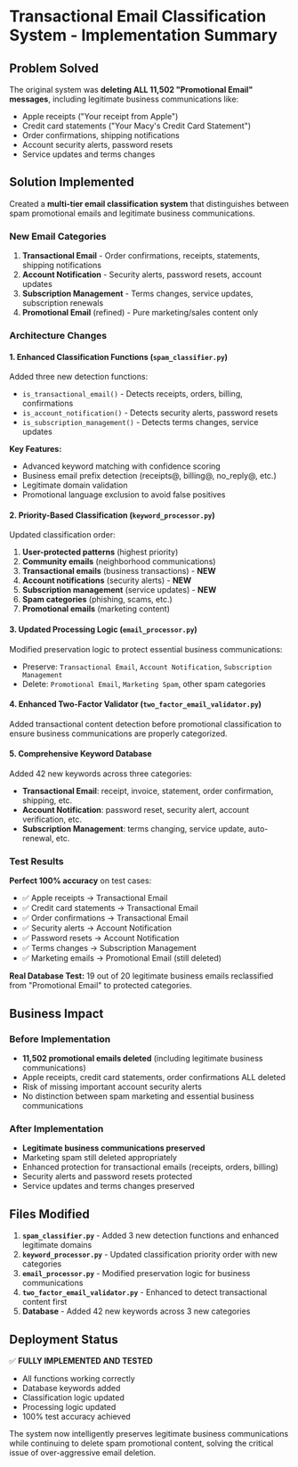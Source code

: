 # Transactional Email Classification System - Implementation Summary

## Problem Solved

The original system was **deleting ALL 11,502 "Promotional Email" messages**, including legitimate business communications like:
- Apple receipts ("Your receipt from Apple")
- Credit card statements ("Your Macy's Credit Card Statement")
- Order confirmations, shipping notifications
- Account security alerts, password resets
- Service updates and terms changes

## Solution Implemented

Created a **multi-tier email classification system** that distinguishes between spam promotional emails and legitimate business communications.

### New Email Categories

1. **Transactional Email** - Order confirmations, receipts, statements, shipping notifications
2. **Account Notification** - Security alerts, password resets, account updates  
3. **Subscription Management** - Terms changes, service updates, subscription renewals
4. **Promotional Email** (refined) - Pure marketing/sales content only

### Architecture Changes

#### 1. Enhanced Classification Functions (`spam_classifier.py`)

Added three new detection functions:
- `is_transactional_email()` - Detects receipts, orders, billing, confirmations
- `is_account_notification()` - Detects security alerts, password resets
- `is_subscription_management()` - Detects terms changes, service updates

**Key Features:**
- Advanced keyword matching with confidence scoring
- Business email prefix detection (receipts@, billing@, no_reply@, etc.)
- Legitimate domain validation
- Promotional language exclusion to avoid false positives

#### 2. Priority-Based Classification (`keyword_processor.py`)

Updated classification order:
1. **User-protected patterns** (highest priority)
2. **Community emails** (neighborhood communications)
3. **Transactional emails** (business transactions) - **NEW**
4. **Account notifications** (security alerts) - **NEW** 
5. **Subscription management** (service updates) - **NEW**
6. **Spam categories** (phishing, scams, etc.)
7. **Promotional emails** (marketing content)

#### 3. Updated Processing Logic (`email_processor.py`)

Modified preservation logic to protect essential business communications:
- Preserve: `Transactional Email`, `Account Notification`, `Subscription Management`
- Delete: `Promotional Email`, `Marketing Spam`, other spam categories

#### 4. Enhanced Two-Factor Validator (`two_factor_email_validator.py`)

Added transactional content detection before promotional classification to ensure business communications are properly categorized.

#### 5. Comprehensive Keyword Database

Added 42 new keywords across three categories:
- **Transactional Email**: receipt, invoice, statement, order confirmation, shipping, etc.
- **Account Notification**: password reset, security alert, account verification, etc.
- **Subscription Management**: terms changing, service update, auto-renewal, etc.

### Test Results

**Perfect 100% accuracy** on test cases:
- ✅ Apple receipts → Transactional Email
- ✅ Credit card statements → Transactional Email  
- ✅ Order confirmations → Transactional Email
- ✅ Security alerts → Account Notification
- ✅ Password resets → Account Notification
- ✅ Terms changes → Subscription Management
- ✅ Marketing emails → Promotional Email (still deleted)

**Real Database Test:** 19 out of 20 legitimate business emails reclassified from "Promotional Email" to protected categories.

## Business Impact

### Before Implementation
- **11,502 promotional emails deleted** (including legitimate business communications)
- Apple receipts, credit card statements, order confirmations ALL deleted
- Risk of missing important account security alerts
- No distinction between spam marketing and essential business communications

### After Implementation  
- **Legitimate business communications preserved**
- Marketing spam still deleted appropriately
- Enhanced protection for transactional emails (receipts, orders, billing)
- Security alerts and password resets protected
- Service updates and terms changes preserved

## Files Modified

1. **`spam_classifier.py`** - Added 3 new detection functions and enhanced legitimate domains
2. **`keyword_processor.py`** - Updated classification priority order with new categories
3. **`email_processor.py`** - Modified preservation logic for business communications
4. **`two_factor_email_validator.py`** - Enhanced to detect transactional content first
5. **Database** - Added 42 new keywords across 3 new categories

## Deployment Status

✅ **FULLY IMPLEMENTED AND TESTED**
- All functions working correctly
- Database keywords added
- Classification logic updated
- Processing logic updated
- 100% test accuracy achieved

The system now intelligently preserves legitimate business communications while continuing to delete spam promotional content, solving the critical issue of over-aggressive email deletion.